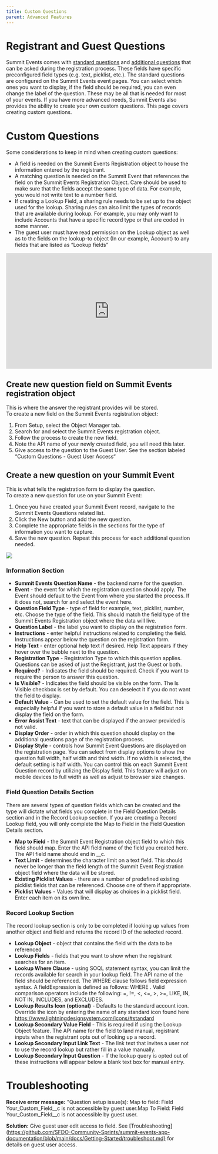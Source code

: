 ```yaml
---
title: Custom Questions
parent: Advanced Features
---
```


# Registrant and Guest Questions
Summit Events comes with [standard questions](https://sfdo-community-sprints.github.io/summit-events-app-documentation/docs/standard-features/standard-reg-questions/) and [additional questions](https://sfdo-community-sprints.github.io/summit-events-app-documentation/docs/standard-features/standard-reg-questions/) that can be asked during the registration process.  These fields have specific preconfigured field types (e.g. text, picklist, etc.).   The standard questions are configured on the Summit Events event pages.  You can select which ones you want to display, if the field should be required, you can even change the label of the question.    These may be all that is needed for most of your events.  If you have more advanced needs, Summit Events also provides the ability to create your own custom questions.   This page covers creating custom questions.

# Custom Questions
Some considerations to keep in mind when creating custom questions:
* A field is needed on the Summit Events Registration object to house the information entered by the registrant.
* A matching question is needed on the Summit Event that references the field on the Summit Events Registration Object.  Care should be used to make sure that the fields accept the same type of data.  For example, you would not write text to a number field.
* If creating a Lookup Field, a sharing rule needs to be set up to the object used for the lookup.   Sharing rules can also limit the types of records that are available during lookup.  For example, you may only want to include Accounts that have a specific record type or that are coded in some manner.
* The guest user must have read permission on the Lookup object as well as to the fields on the lookup-to object (In our example, Account) to any fields that are listed as “Lookup fields”

 <iframe width="560" height="315" src="https://www.youtube.com/embed/IsFGoQRQOQQ" title="YouTube video player" frameborder="0" allow="accelerometer; autoplay; clipboard-write; encrypted-media; gyroscope; picture-in-picture" allowfullscreen></iframe>


## Create new question field on Summit Events registration object
This is where the answer the registrant provides will be stored.  
To create a new field on the Summit Events registration object:
1. From Setup, select the Object Manager tab.
2. Search for and select the Summit Events registration object.
3. Follow the process to create the new field.
4. Note the API name of your newly created field, you will need this later.  
5. Give access to the question to the Guest User.   See the section labeled “Custom Questions - Guest User Access“

## Create a new question on your Summit Event 
This is what tells the registration form to display the question.  
To create a new question for use on your Summit Event:
1. Once you have created your Summit Event record, navigate to the Summit Events Questions related list.  
2. Click the New button and add the new question. 
3. Complete the appropriate fields in the sections for the type of information you want to capture.
4. Save the new question.  Repeat this process for each additional question needed.

![](https://sfdo-community-sprints.github.io/summit-events-app-documentation/docs/Advanced-Features/images/AdvancedQs-ExamplesScreenshot.PNG)

### Information Section
* __Summit Events Question Name__ - the backend name for the question.
* __Event__ - the event for which the registration question should apply.  The Event should default to the Event from where you started the process.  If it does not, search for and select the event here.
* __Question Field Type__ - type of field for example, text, picklist, number, etc.  Choose the type of the field.  This should match the field type of the Summit Events Registration object where the data will live.
* __Question Label__  - the label you want to display on the registration form. 
* __Instructions__ - enter helpful instructions related to completing the field.   Instructions appear below the question on the registration form.
* __Help Text__ - enter optional help text if desired.  Help Text appears if they hover over the bubble next to the question.
* __Registration Type__ - Registration Type to which this question applies.  Questions can be asked of just the Registrant, just the Guest or both.
* __Required?__ - Indicates the field should be required.  Check if you want to require the person to answer this question.
* __Is Visible?__ - Indicates the field should be visible on the form.  The Is Visible checkbox is set by default.  You can deselect it if you do not want the field to display.
* __Default Value__ -  Can be used to set the default value for the field.  This is especially helpful if you want to store a default value in a field but not display the field on the form.  
* __Error Assist Text__ - text that can be displayed if the answer provided is not valid.
* __Display Order__ - order in which this question should display on the additional questions page of the registration process.
* __Display Style__ - controls how Summit Event Questions are displayed on the registration page. You can select from display options to show the question full width, half width and third width.  If no width is selected, the default setting is half width. You can control this on each Summit Event Question record by utilizing the Display field. This feature will adjust on mobile devices to full width as well as adjust to browser size changes.

### Field Question Details Section
There are several types of question fields which can be created and the type will dictate what fields you complete in the Field Question Details section and in the Record Lookup section.  If you are creating a Record Lookup field, you will only complete the Map to Field in the Field Question Details section.
* __Map to Field__ - the Summit Event Registration object field to which this field should map.  Enter the API field name of the field you created here.  The API field name should end in __c.
* __Text Limit__ - determines the character limit on a text field.  This should never be longer than the field length of the Summit Event Registration object field where the data will be stored.
* __Existing Picklist Values__ - there are a number of predefined existing picklist fields that can be referenced.  Choose one of them if appropriate.
* __Picklist Values__ - Values that will display as choices in a picklist field.  Enter each item on its own line. 

### Record Lookup Section
The record lookup section is only to be completed if looking up values from another object and field and returns the record ID of the selected record.   
* __Lookup Object__ - object that contains the field with the data to be referenced
* __Lookup Fields__ - fields that you want to show when the registrant searches for an item.
* __Lookup Where Clause__ - using SOQL statement syntax, you can limit the records available for search in your lookup field.  The API name of the field should be referenced.  The WHERE clause follows field expression syntax. A fieldExpression is defined as follows: WHERE <fieldAPIName> <comparisonOperator> <value>.  Valid comparison operators include the following: =, !=, <, <=, >, >=, LIKE, IN, NOT IN, INCLUDES, and EXCLUDES. 
* __Lookup Results Icon (optional)__ - Defaults to the standard account icon. Override the icon by entering the name of any standard icon found here https://www.lightningdesignsystem.com/icons/#standard
* __Lookup Secondary Value Field__ - This is required if using the Lookup Object feature.  The API name for the field to land manual, registrant inputs when the registrant opts out of looking up a record.
* __Lookup Secondary Input Link Text__ - The link text that invites a user not to use the record lookup but rather fill in a value manually.
* __Lookup Secondary Input Question__ - If the lookup query is opted out of these instructions will appear below a blank text box for manual entry.

 
# Troubleshooting
__Receive error message:__ "Question setup issue(s): Map to field: Field Your_Custom_Field__c is not accessible by guest user.Map To Field: Field Your_Custom_Field__c is not accessible by guest user.
 
__Solution:__  Give guest user edit access to field.  See [Troubleshooting](https://github.com/SFDO-Community-Sprints/summit-events-app-documentation/blob/main/docs/Getting-Started/troubleshoot.md} for details on guest user access.

